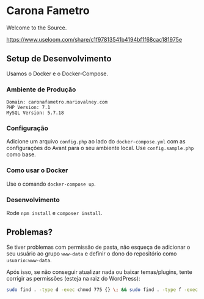 # Carona Fametro

Welcome to the Source.

https://www.useloom.com/share/c1f97813541b4194bf1f68cac181975e

## Setup de Desenvolvimento

Usamos o Docker e o Docker-Compose.

### Ambiente de Produção

```
Domain: caronafametro.mariovalney.com
PHP Version: 7.1
MySQL Version: 5.7.18
```

### Configuração

Adicione um arquivo `config.php` ao lado do `docker-compose.yml` com as configurações do Avant para o seu ambiente local. Use `config.sample.php` como base.

### Como usar o Docker

Use o comando `docker-compose up`.

### Desenvolvimento

Rode `npm install` e `composer install`.

## Problemas?

Se tiver problemas com permissão de pasta, não esqueça de adicionar o seu usuário ao grupo `www-data` e definir o dono do repositório como `usuario:www-data`.

Após isso, se não conseguir atualizar nada ou baixar temas/plugins, tente corrigir as permissões (esteja na raiz do WordPress):

```bash
sudo find . -type d -exec chmod 775 {} \; && sudo find . -type f -exec chmod 664 {} \;
```
